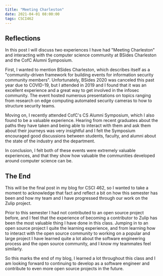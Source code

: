 ```yaml
---
title: "Meeting Charleston"
date: 2021-04-01 08:00:00
tags: CSCI462
---
```


## Reflections

In this post I will discuss two experiences I have had "Meeting Charleston" and interacting with the computer science community at BSides Charleston and the CofC Alumni Symposium.

First, I wanted to mention BSides Charleston, which describes itself as a "community-driven framework for building events for information security community members". Unfortunately, BSides 2020 was canceled this past year due to COVID-19, but I attended in 2019 and I found that it was an excellent experience and a great way to get involved in the infosec community. The event hosted numerous presentations on topics ranging from research on edge computing automated security cameras to how to structure security teams.

Moving on, I recently attended CofC's CS Alumni Symposium, which I also found to be a valuable experience. Hearing from recent graduates about the paths they have taken and being able to interact with them and ask them about their journeys was very insightful and I felt the Symposium encouraged good discussions between students, faculty, and alumni about the state of the industry and the department.

In conclusion, I felt both of these events were extremely valuable experiences, and that they show how valuable the communities developed around computer science can be.

## The End

This will be the final post in my blog for CSCI 462, so I wanted to take a moment to acknowledge that fact and reflect a bit on how this semester has been and how my team and I have progressed through our work on the Zulip project.

Prior to this semester I had not contributed to an open source project before, and I feel that the experience of becoming a contributor to Zulip has been the most valuable thing I have done in this class. Jumping in to an open source project I quite the learning experience, and from learning how to interact with the open source community to working on a popular and large project I have learned quite a lot about the software engineering process and the open source community, and I know my teammates feel similarly.

So this marks the end of my blog, I learned a lot throughout this class and I am looking forward to continuing to develop as a software engineer and contribute to even more open source projects in the future.
